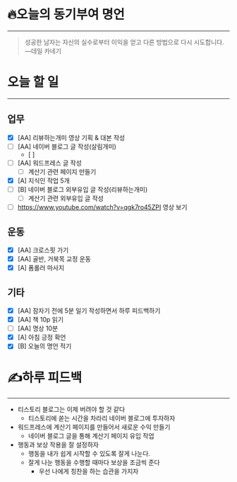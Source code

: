 # 🔥오늘의 동기부여 명언

---
>성공한 남자는 자신의 실수로부터 이익을 얻고 다른 방법으로 다시 시도합니다.
>—데일 카네기

# 오늘 할 일
---
## 업무
- [x] [AA] 리뷰하는개미 영상 기획 & 대본 작성
- [ ] [AA] 네이버 블로그 글 작성(살림개미)
	- [ ] 
- [ ] [AA] 워드프레스 글 작성
	- [ ] 계산기 관련 페이지 만들기
- [x] [A] 지식인 작업 5개
- [ ] [B] 네이버 블로그 외부유입 글 작성(리뷰하는개미)
	- [ ] 계산기 관련 외부유입 글 작성
- [ ] https://www.youtube.com/watch?v=qgk7ro45ZPI 영상 보기

## 운동
- [x] [AA] 크로스핏 가기
- [x] [AA] 골반, 거북목 교정 운동
- [x] [A] 폼롤러 마사지

## 기타
- [x] [AA] 잠자기 전에 5분 일기 작성하면서 하루 피드백하기
- [x] [AA] 책 10p 읽기
- [ ] [AA] 명상 10분
- [x] [A] 아침 긍정 확언
- [x] [B] 오늘의 명언 적기

# ✍하루 피드백
---
- 티스토리 블로그는 이제 버려야 할 것 같다
	- 티스토리에 쏟는 시간을 차라리 네이버 블로그에 투자하자
- 워드프레스에 계산기 페이지를 만들어서 새로운 수익 만들기
	- 네이버 블로그 글을 통해 계산기 페이지 유입 작업
- 행동과 보상 작용을 잘 설정하자
	- 행동을 내가 쉽게 시작할 수 있도록 잘게 나눈다.
	- 잘게 나눈 행동을 수행할 때마다 보상을 조금씩 준다
		- 우선 나에게 칭찬을 하는 습관을 가지자